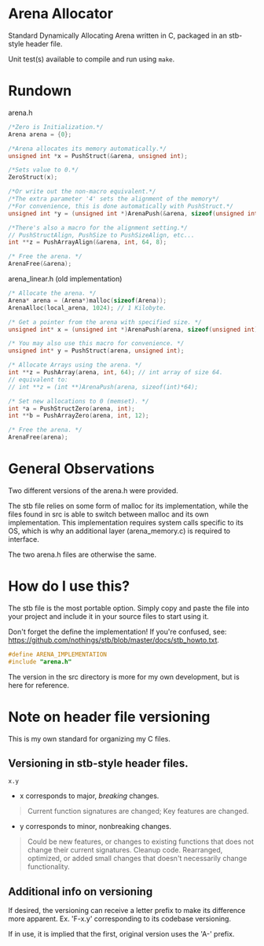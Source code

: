 
# Arena Allocator

Standard Dynamically Allocating Arena written in C,
packaged in an stb-style header file.

Unit test(s) available to compile and run using `make`.

# Rundown

arena.h
```c
/*Zero is Initialization.*/
Arena arena = {0};

/*Arena allocates its memory automatically.*/
unsigned int *x = PushStruct(&arena, unsigned int);

/*Sets value to 0.*/
ZeroStruct(x);

/*Or write out the non-macro equivalent.*/
/*The extra parameter '4' sets the alignment of the memory*/
/*For convenience, this is done automatically with PushStruct.*/
unsigned int *y = (unsigned int *)ArenaPush(&arena, sizeof(unsigned int), 4);

/*There's also a macro for the alignment setting.*/
// PushStructAlign, PushSize to PushSizeAlign, etc...
int **z = PushArrayAlign(&arena, int, 64, 8);

/* Free the arena. */
ArenaFree(&arena);
```

arena_linear.h (old implementation)
```c
/* Allocate the arena. */
Arena* arena = (Arena*)malloc(sizeof(Arena));
ArenaAlloc(local_arena, 1024); // 1 Kilobyte.

/* Get a pointer from the arena with specified size. */
unsigned int* x = (unsigned int *)ArenaPush(arena, sizeof(unsigned int));

/* You may also use this macro for convenience. */
unsigned int* y = PushStruct(arena, unsigned int);

/* Allocate Arrays using the arena. */
int **z = PushArray(arena, int, 64); // int array of size 64.
// equivalent to:
// int **z = (int **)ArenaPush(arena, sizeof(int)*64);

/* Set new allocations to 0 (memset). */
int *a = PushStructZero(arena, int);
int **b = PushArrayZero(arena, int, 12);

/* Free the arena. */
ArenaFree(arena);
```

# General Observations

Two different versions of the arena.h were provided.

The stb file relies on some form of malloc for its implementation,
while the files found in src is able to switch between malloc and
its own implementation. This implementation requires system calls
specific to its OS, which is why an additional layer (arena_memory.c)
is required to interface.

The two arena.h files are otherwise the same.

# How do I use this?

The stb file is the most portable option.
Simply copy and paste the file into your project and
include it in your source files to start using it.

Don't forget the define the implementation!
If you're confused, see: https://github.com/nothings/stb/blob/master/docs/stb_howto.txt.
```c
#define ARENA_IMPLEMENTATION
#include "arena.h"
```

The version in the src directory is more for my own development,
but is here for reference.

# Note on header file versioning

This is my own standard for organizing my C files.

## Versioning in stb-style header files.

```
x.y
```

- x corresponds to major, *breaking* changes.
>   Current function signatures are changed; Key features
>   are changed.
- y corresponds to minor, nonbreaking changes.
>   Could be new features, or changes to existing functions
>   that does not change their current signatures.
>   Cleanup code. Rearranged, optimized, or added small changes
>   that doesn't necessarily change functionality.

## Additional info on versioning

If desired, the versioning can receive a letter prefix
to make its difference more apparent.
Ex. 'F-x.y' corresponding to its codebase versioning.

If in use, it is implied that the first, original version
uses the 'A-' prefix.

